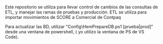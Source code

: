 Este repositorio se utiliza para llevar control de cambios de las consultas de ETL, y manejar las ramas de pruebas y producción.
ETL se utiliza para importar movimientos de SCORE a Comercial de Contpaq

Para actualizar las BD, utilizar "Config\HemPrepareDB.ps1 [prueba|prod]" desde una ventana de powershell, ( yo utilizo la ventana de PS de VS Code).

